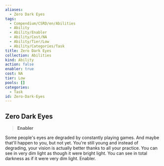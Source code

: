 ```yaml
---
aliases:
  - Zero Dark Eyes
tags:
  - Compendium/CSRD/en/Abilities
  - Ability
  - Ability/Enabler
  - Ability/Cost/NA
  - Ability/Tier/Low
  - Ability/Categories/Task
title: Zero Dark Eyes
collection: Abilities
kind: Ability
action: false
enabler: true
cost: NA
tier: Low
pools: []
categories:
  - Task
id: Zero-Dark-Eyes
---
```

## Zero Dark Eyes    
>**Enabler**  
    
Some people's eyes are degraded by constantly playing games. And maybe that'll happen to you, but not yet. You're still young and instead of degrading, your vision is actually better thanks to all your practice. You can see in very dim light as though it were bright light. You can see in total darkness as if it were very dim light. Enabler.
